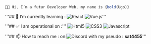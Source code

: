 ```javascript
👋🏻 Hi, I’m a futur Developer Web, my name is {bold(Ugo)}
```

'''## 🌱 I’m currently learning :
![React](https://img.shields.io/badge/React-20232A?style=for-the-badge&logo=react&logoColor=61DAFB) ![Vue.js](https://img.shields.io/badge/Vue.js-35495E?style=for-the-badge&logo=vuedotjs&logoColor=4FC08D)'''

'''## ✅ I am operational on :'''
![Html5](https://img.shields.io/badge/HTML5-E34F26?style=for-the-badge&logo=html5&logoColor=white) ![CSS3](https://img.shields.io/badge/CSS3-1572B6?style=for-the-badge&logo=css3&logoColor=white) ![Javascript](https://img.shields.io/badge/JavaScript-323330?style=for-the-badge&logo=javascript&logoColor=F7DF1E)
  
'''## 📫 How to reach me :
on ![Discord](https://img.shields.io/badge/Discord-5865F2?style=for-the-badge&logo=discord&logoColor=white) with my pseudo : **sat4455**'''

<!---
Ugz31/Ugz31 is a ✨ special ✨ repository because its `README.md` (this file) appears on your GitHub profile.
You can click the Preview link to take a look at your changes.
--->

